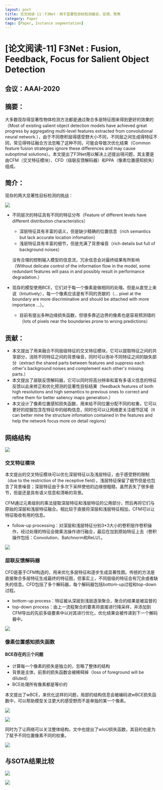 ```yaml
---
layout: post
title: 论文阅读-11：F3Net：用于显著性目标检测融合，反馈，聚焦
category: Paper
tags: [Paper, Instance segmentation]
---
```


# [论文阅读-11] F3Net : Fusion, Feedback, Focus for Salient Object Detection

## 会议：AAAI-2020

## 摘要：

大多数现存得显著性物体检测方法都是通过聚合多层特征图来得到更好的效果的（Most of existing salient object detection models have achieved great progress by aggregating multi-level features extracted from convolutional neural network.），由于不同卷积层得感受野大小不同，不同层之间生成得特征不同，常见得特征融合方法忽略了这种不同，可能会导致次优化结果（Common feature fusion strategies ignore these differences and may cause suboptimal solutions）。本文提出了F3Net用以解决上述提出得问题，其主要是由CFM（交叉特征模块）、CFD（级联反馈解码器）和PPA（像素位置感知损失）组成。

## 简介：

现存的两大显著性目标检测的挑战：

![](http://thorraysjtu.github.io/img/20200304/1.png)

- 不同层次的特征具有不同的特征分布（Feature of different levels have different distribution characteristics）

  - 深层特征具有丰富的语义，但是缺少精确的位置信息（rich semantics but lack accurate location infomation）
  - 浅层特征具有丰富的细节，但是充满了背景噪音（rich details but full of background noises）

  没有合理的控制输入模型的信息流，冗余信息会对最终结果有所影响（Without delicate control of the information flow in the model, some redundant features will pass in and possibly result in performance degradation.）

- 现存的模型使用BCE，它们对于每一个像素是做相同的处理。但是从直觉上来说（Intuitively），每一个像素应该是有不同的贡献的（... pixel at the boundary are more discriminative and should be attached with more importance ...）。
  - 目前有提出多种边缘损失函数，但很多靠近边界的像素也是容易预测错的（lots of pixels near the boundaries prone to wrong predictions）

## 贡献：

- 本文提出了用来融合不同层级特征的交叉特征模块，它可以提取特征之间的共享部分，消除不同特征之间的背景噪音，同时可以弥补不同特征之间的缺失部分（extract the shared parts between features and suppress each other's background noises and complement each other's missing parts.）
- 本文提出了层联反馈解码器，它可以同时将高分辨率和富有多语义信息的特征反馈以此来修正和优化预测的显著性目标结果（feedback features of both high resolutions and high semantics to previous ones to correct and refine them for better saliency maps generation.）
- 本文设计了像素位置感知损失函数，用来给不同位置分配不同的权重，它可以更好的挖掘包含在特征中的结构信息，同时也可以让网络更关注细节区域（It can better mine the structure infomation contained in the features and help the network focus more on detail regions）

## 网络结构

![](http://thorraysjtu.github.io/img/20200304/4.png)

### 交叉特征模块

本文提出的交叉特征模块可以优化深层特征以及浅层特征，由于感受野的限制（due to the restriction of the receptive field），浅层特征保留了细节但是也包含了背景噪音；深层特征由于多次下采样使他的边缘很粗糙，虽然丢失了很多细节，但是还是具有语义信息和清晰的背景。

CFM通过元素级别的乘法提取深层特征和浅层特征的公用部分，然后再将它们与原始的深层和浅层特征融合。相比较于直接将深层和浅层特征相加，CFM可以让特征吸收有用的信息。

- follow-up processing：对深层和浅层特征分别3\*3大小的卷积层作卷积操作，经过处理的特征会做乘法操作进行融合，最后在加到原始特征上去（卷积操作包括：Convolution、Batchnorm和ReLU）。

![](http://thorraysjtu.github.io/img/20200304/2.png)

### 层联反馈解码器

CFD是基于CFM构造的，用来优化多层特征和逐步生成显著性图。传统的方法是直接聚合多层特征生成最终的特征图，但事实上，不同层级的特征会有冗余或者缺失的信息。CFD包括了多个解码器，每个解码器包括bottom-up过程和top-down过程。

- bottom-up process：特征被从深层到浅层逐渐聚合，聚合的结果是被监督的
- top-down process：由上一流程聚合的要素将直接进行降采样，并添加到CFM导出的先前多级要素中以对其进行优化，优化结果会被传递到下一个解码器中。

![](http://thorraysjtu.github.io/img/20200304/3.png)

### 像素位置感知损失函数

#### BCE存在的三个问题

- 计算每一个像素的损失是独立的，忽略了整体的结构
- 背景是主体，前景的损失函数会被稀释掉（loss of foreground will be diluted）
- BCE处理所有像素都是等价的

本文提出了wBCE，来优化这样的问题，局部的结构信息会被编码进wBCE损失函数中，可以帮助模型关注更大的感受野而不是单独的某一个像素。

![](http://thorraysjtu.github.io/img/20200304/5.png)

![](http://thorraysjtu.github.io/img/20200304/6.png)

同时为了让网络可以关注整体结构，文中也提出了wIoU损失函数，其目的也是为了赋予不同位置像素不同的权重。

![](http://thorraysjtu.github.io/img/20200304/7.png)

## 与SOTA结果比较

![](http://thorraysjtu.github.io/img/20200304/8.png)

![](http://thorraysjtu.github.io/img/20200304/9.png)